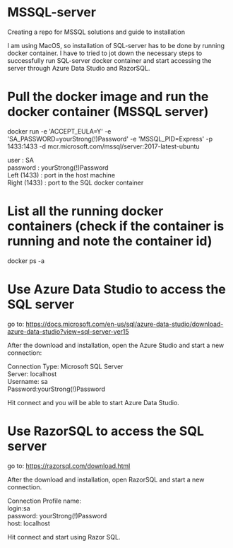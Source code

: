 # MSSQL-server
Creating a repo for MSSQL solutions and guide to installation

I am using MacOS, so installation of SQL-server has to be done by running docker container. I have to tried to jot down the necessary steps to successfully run SQL-server docker container and start accessing the server through Azure Data Studio and RazorSQL.

# Pull the docker image and run the docker container (MSSQL server)
docker run -e 'ACCEPT_EULA=Y' -e 'SA_PASSWORD=yourStrong(!)Password' -e 'MSSQL_PID=Express' -p 1433:1433 -d mcr.microsoft.com/mssql/server:2017-latest-ubuntu

user : SA <br/>
password : yourStrong(!)Password <br/>
Left (1433) : port in the host machine <br/>
Right (1433) : port to the SQL docker container <br/>

# List all the running docker containers (check if the container is running and note the container id)
docker ps -a

# Use Azure Data Studio to access the SQL server
go to:
https://docs.microsoft.com/en-us/sql/azure-data-studio/download-azure-data-studio?view=sql-server-ver15

After the download and installation, open the Azure Studio and start a new connection:

Connection Type: Microsoft SQL Server <br/>
Server: localhost <br/>
Username: sa <br/>
Password:yourStrong(!)Password <br/>

Hit connect and you will be able to start Azure Data Studio.

# Use RazorSQL to access the SQL server
go to:
https://razorsql.com/download.html

After the download and installation, open RazorSQL and start a new connection.

Connection Profile name: <whatever you want> <br/>
login:sa <br/>
password: yourStrong(!)Password <br/>
host: localhost <br/>
  
Hit connect and start using Razor SQL.














